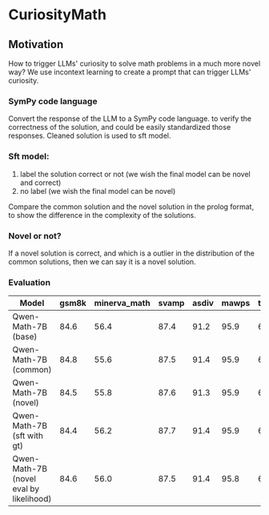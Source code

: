 # CuriosityMath

## Motivation
How to trigger LLMs' curiosity to solve math problems in a much more novel way? We use incontext learning to create a prompt that can trigger LLMs' curiosity. 

### SymPy code language
Convert the response of the LLM to a SymPy code language. to verify the correctness of the solution, and could be easily standardized those responses.
Cleaned solution is used to sft model.

### Sft model:
1. label the solution correct or not (we wish the final model can be novel and correct)
2. no label (we wish the final model can be novel)

Compare the common solution and the novel solution in the prolog format, to show the difference in the complexity of the solutions.

### Novel or not?
If a novel solution is correct, and which is a outlier in the distribution of the common solutions, then we can say it is a novel solution.

### Evaluation

| Model                          | gsm8k | minerva_math | svamp | asdiv | mawps | tabmwp | mathqa | mmlu_stem | sat_math | avg  |
|--------------------------------|-------|--------------|-------|-------|-------|--------|--------|-----------|----------|------|
| Qwen-Math-7B (base)            | 84.6  | 56.4         | 87.4  | 91.2  | 95.9  | 65.9   | 36.4   | 69.0      | 93.8     | 75.6 |
| Qwen-Math-7B (common)          | 84.8  | 55.6         | 87.5  | 91.4  | 95.9  | 65.9   | 32.2   | 68.8      | 93.8     | 75.1 |
| Qwen-Math-7B (novel)           | 84.5  | 55.8         | 87.6  | 91.3  | 95.9  | 65.7   | 29.2   | 68.9      | 93.8     | 74.7 |
| Qwen-Math-7B (sft with gt)     | 84.4  | 56.2         | 87.7  | 91.4  | 95.9  | 65.9   | 26.6   | 68.8      | 93.8     | 74.5 |
| Qwen-Math-7B (novel eval by likelihood)  | 84.6  | 56.0         | 87.5  | 91.4  | 95.8  | 65.9   | 28.7   | 68.8      | 93.8     | 74.7 |
